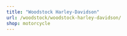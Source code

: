```yaml
---
title: "Woodstock Harley-Davidson"
url: /woodstock/woodstock-harley-davidson/
shop: motorcycle
---
```

